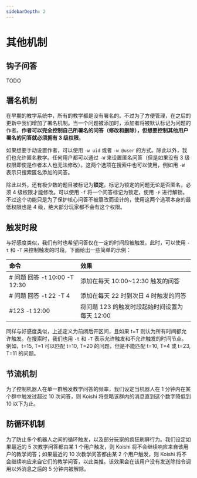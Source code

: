 ```yaml
---
sidebarDepth: 2
---
```


# 其他机制

## 钩子问答

TODO

## 署名机制

在早期的教学系统中，所有的教学都是没有署名的。不过为了方便管理，在之后的更新中我们增加了署名机制。当一个问题被添加时，添加者将被默认标记为问题的作者。**作者可以完全控制自己所署名的问答（修改和删除），但想要控制其他用户署名的问答就必须拥有 3 级权限**。

如果想要手动设置作者，可以使用 `-w uid` 或者 `-w @user` 的方式。除此以外，我们也允许匿名教学。任何用户都可以通过 `-W` 来设置匿名问答（但是如果没有 3 级权限即使是作者本人也无法修改）。这两个选项在搜索中也可以使用，例如用 `-W` 表示只搜索匿名添加的问答。

除此以外，还有极少数的题目被标记为**锁定**。标记为锁定的问题无论是否匿名，必须 4 级权限才能修改。可以使用 `-f` 将一个问答标记为锁定，使用 `-F` 进行解锁。不过这个功能只是为了保护核心问答不被篡改而设计的，使用这两个选项本身的最低权限也是 4 级，绝大部分玩家都不会有这个权限。

## 触发时段

与好感度类似，我们有时也希望问答仅在一定的时间段被触发。此时，可以使用 `-t` 和 `-T` 来控制触发的时段。下面给出一些简单的示例：

| 命令 | 效果 |
| :--- | :--- |
| # 问题 回答 -t 10:00 -T 12:30 | 添加在每天 10:00~12:30 触发的问答 |
| # 问题 回答 -t 22 -T 4 | 添加在每天 22 时到次日 4 时触发的问答 |
| #123 -t 12:00 | 将问题 123 的触发时段起始时间设置为每天 12:00 |

同样与好感度类似，上述定义为前闭后开区间，且如果 t=T 则认为所有时间都允许触发。在搜索时，我们也用 `-t` 和 `-T` 表示允许触发和不允许触发的时间节点。例如，t=15, T=1 可以匹配 t=10, T=20 的问题，但是不能匹配 t=10, T=4 或 t=23, T=11 的问题。

## 节流机制

为了控制机器人在单一群触发教学问答的频率，我们设定当机器人在 1 分钟内在某个群中触发过超过 10 次问答，则 Koishi 将忽略该群内的消息直到这个数字降低到 10 以下为止。

## 防循环机制

为了防止多个机器人之间的循环触发，以及部分玩家的疯狂刷屏行为。我们设定如果最近的 5 次教学问答都由某 1 个用户触发，则 Koishi 将不会继续响应来自该用户的教学问答；如果最近的 10 次教学问答都由某 2 个用户触发，则 Koishi 将不会继续响应来自它们的教学问答，以此类推。该效果会在该用户没有发送除指令调用以外消息之后的 5 分钟内被解除。

